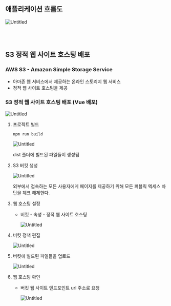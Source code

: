 ## 애플리케이션 흐름도

![Untitled](./imgs/flow/flow.png)  

<br><br>

## S3 정적 웹 사이트 호스팅 배포

### AWS S3 - Amazon Simple Storage Service

- 아마존 웹 서비스에서 제공하는 온라인 스토리지 웹 서비스
- 정적 웹 사이트 호스팅을 제공

### S3 정적 웹 사이트 호스팅 배포 (Vue 배포)

![Untitled](./imgs/s3/s3-1.png)

1. 프로젝트 빌드

    ```java
    npm run build
    ```

   ![Untitled](./imgs/s3/s3-2.png)

   dist 폴더에 빌드된 파일들이 생성됨

2. S3 버킷 생성

   ![Untitled](./imgs/s3/s3-3.png)
    
   외부에서 접속하는 모든 사용자에게 페이지를 제공하기 위해 모든 퍼블릭 엑세스 차단을 체크 해제한다.

3. 웹 호스팅 설정
    - 버킷 - 속성 - 정적 웹 사이트 호스팅

      ![Untitled](./imgs/s3/s3-4.png)

4. 버킷 정책 편집

   ![Untitled](./imgs/s3/s3-5.png)

5. 버킷에 빌드된 파일들을 업로드

   ![Untitled](./imgs/s3/s3-6.png)

6. 웹 호스팅 확인
    - 버킷 웹 사이트 엔드포인트 url 주소로 요청

      ![Untitled](./imgs/s3/s3-7.png)

<br>

